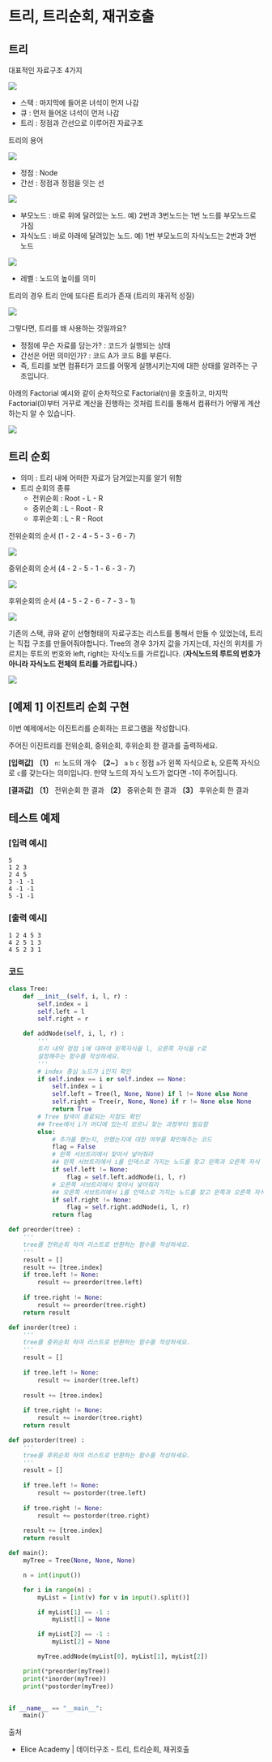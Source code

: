 # 트리, 트리순회, 재귀호출  

## 트리  

대표적인 자료구조 4가지 

![](https://drive.google.com/uc?export=view&id=1EKGrW98WFPiTeAzC_yhJJKOEm_Um4Kg9)

- 스택 : 마지막에 들어온 녀석이 먼저 나감 
- 큐 : 먼저 들어온 녀석이 먼저 나감 
- 트리 : 정점과 간선으로 이루어진 자료구조 

트리의 용어 

![](https://drive.google.com/uc?export=view&id=1c4megvS6CvDDbRzdF887jIIZtPF_smmW)

- 정점 : Node 
- 간선 : 정점과 정점을 잇는 선 

![](https://drive.google.com/uc?export=view&id=1hMYK5HPE757fXDowODrjebi3qz0tUV_Q)

- 부모노드 : 바로 위에 달려있는 노드. 예) 2번과 3번노드는 1번 노드를 부모노드로 가짐 
- 자식노드 : 바로 아래에 달려있는 노드. 예) 1번 부모노드의 자식노드는 2번과 3번 노드 

![](https://drive.google.com/uc?export=view&id=1g2Q3MUaMMm2Wcn5QoNny3Lhfanb8snmq)

- 레벨 : 노드의 높이를 의미 

트리의 경우 트리 안에 또다른 트리가 존재 (트리의 재귀적 성질)

![](https://drive.google.com/uc?export=view&id=1UirWEOWfjVeq_hvz1gEDNPybP5Fm9bNV)

그렇다면, 트리를 왜 사용하는 것일까요? 

- 정점에 무슨 자료를 담는가? : 코드가 실행되는 상태 
- 간선은 어떤 의미인가? : 코드 A가 코드 B를 부른다. 
- 즉, 트리를 보면 컴퓨터가 코드를 어떻게 실행시키는지에 대한 상태를 알려주는 구조입니다. 

아래의 Factorial 예시와 같이 순차적으로 Factorial(n)을 호출하고, 마지막 Factorial(0)부터 거꾸로 계산을 진행하는 것처럼 트리를 통해서 컴퓨터가 어떻게 계산하는지 알 수 있습니다. 

![](https://drive.google.com/uc?export=view&id=1XlAeqz6ii5GryVEgfe_J0mQoe_Pi4oUs)

## 트리 순회

- 의미 : 트리 내에 어떠한 자료가 담겨있는지를 알기 위함 
- 트리 순회의 종류 
  - 전위순회 : Root - L - R
  - 중위순회 : L - Root - R
  - 후위순회 : L - R - Root 

전위순회의 순서 (1 - 2 - 4 - 5 - 3 - 6 - 7)

![](https://drive.google.com/uc?export=view&id=1VEpR-Yt5A53xOMCLD-wR0NhEcI0mzSRH)

중위순회의 순서 (4 - 2 - 5 - 1 - 6 - 3 - 7)

![](https://drive.google.com/uc?export=view&id=1Kd3x3SuJ9nWOfoy8DAowlj-PuEzu0Y2z)

후위순회의 순서 (4 - 5 - 2 - 6 - 7 - 3 - 1)

![](https://drive.google.com/uc?export=view&id=1Q7FkV7S771pbIex9391dtSbN7i2kEUOL)

기존의 스택, 큐와 같이 선형형태의 자료구조는 리스트를 통해서 만들 수 있었는데, 트리는 직접 구조를 만들어줘야합니다. Tree의 경우 3가지 값을 가지는데, 자신의 위치를 가르치는 루트의 번호와 left, right는 자식노드를 가르킵니다. (**자식노드의 루트의 번호가 아니라 자식노드 전체의 트리를 가르킵니다.**)

![](https://drive.google.com/uc?export=view&id=1XmpIzZblezUNn8g51f9HDul4wSo7XgZa)



## [예제 1] 이진트리 순회 구현

이번 예제에서는 이진트리를 순회하는 프로그램을 작성합니다.

주어진 이진트리를 전위순회, 중위순회, 후위순회 한 결과를 출력하세요.

**[입력값]** **〔1〕** `n`: 노드의 개수
**〔2~〕** `a` `b` `c`
정점 `a`가 왼쪽 자식으로 `b`, 오른쪽 자식으로 `c`를 갖는다는 의미입니다. 만약 노드의 자식 노드가 없다면 -1이 주어집니다.

**[결과값]** **〔1〕** 전위순회 한 결과
**〔2〕** 중위순회 한 결과
**〔3〕** 후위순회 한 결과

## 테스트 예제

### [입력 예시]

```
5
1 2 3
2 4 5
3 -1 -1
4 -1 -1
5 -1 -1
```

### [출력 예시]

```
1 2 4 5 3
4 2 5 1 3
4 5 2 3 1
```

### 코드

```python
class Tree:
    def __init__(self, i, l, r) :
        self.index = i
        self.left = l
        self.right = r

    def addNode(self, i, l, r) :
        '''
        트리 내의 정점 i에 대하여 왼쪽자식을 l, 오른쪽 자식을 r로
        설정해주는 함수를 작성하세요.
        '''
        # index 중심 노드가 i인지 확인 
        if self.index == i or self.index == None: 
            self.index = i 
            self.left = Tree(l, None, None) if l != None else None 
            self.right = Tree(r, None, None) if r != None else None 
            return True 
        # Tree 탐색이 종료되는 지점도 확인 
        ## Tree에서 i가 어디에 있는지 모르니 찾는 과정부터 필요함 
        else: 
            # 추가를 했는지, 안했는지에 대한 여부를 확인해주는 코드 
            flag = False
            # 왼쪽 서브트리에서 찾아서 넣어줘라 
            ## 왼쪽 서브트리에서 i를 인덱스로 가지는 노드를 찾고 왼쪽과 오른쪽 자식 노드로 l, r를 넣어라 
            if self.left != None: 
                flag = self.left.addNode(i, l, r)
            # 오른쪽 서브트리에서 찾아서 넣어줘라 
            ## 오른쪽 서브트리에서 i를 인덱스로 가지는 노드를 찾고 왼쪽과 오른쪽 자식 노드로 l, r를 넣어라 
            if self.right != None: 
                flag = self.right.addNode(i, l, r)
            return flag 

def preorder(tree) :
    '''
    tree를 전위순회 하여 리스트로 반환하는 함수를 작성하세요.
    '''
    result = []
    result += [tree.index]
    if tree.left != None: 
        result += preorder(tree.left)
        
    if tree.right != None: 
        result += preorder(tree.right)
    return result

def inorder(tree) :
    '''
    tree를 중위순회 하여 리스트로 반환하는 함수를 작성하세요.
    '''
    result = []
    
    if tree.left != None: 
        result += inorder(tree.left)
        
    result += [tree.index]
    
    if tree.right != None: 
        result += inorder(tree.right)
    return result

def postorder(tree) :
    '''
    tree를 후위순회 하여 리스트로 반환하는 함수를 작성하세요.
    '''
    result = []
    
    if tree.left != None: 
        result += postorder(tree.left)
            
    if tree.right != None: 
        result += postorder(tree.right)
        
    result += [tree.index]
    return result

def main():
    myTree = Tree(None, None, None)

    n = int(input())

    for i in range(n) :
        myList = [int(v) for v in input().split()]

        if myList[1] == -1 :
            myList[1] = None

        if myList[2] == -1 :
            myList[2] = None

        myTree.addNode(myList[0], myList[1], myList[2])

    print(*preorder(myTree))
    print(*inorder(myTree))
    print(*postorder(myTree))


if __name__ == "__main__":
    main()
```



출처 

- Elice Academy | 데이터구조 - 트리, 트리순회, 재귀호출 